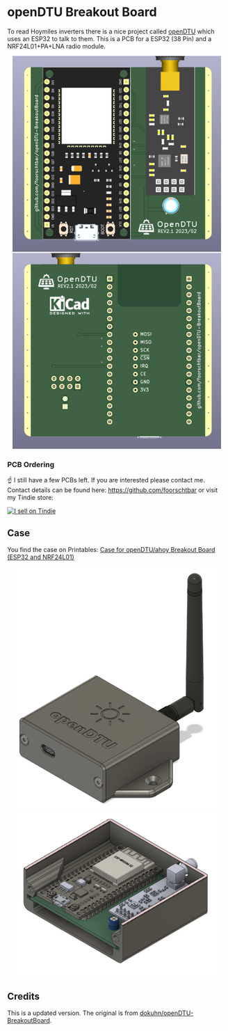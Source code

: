# openDTU Breakout Board

To read Hoymiles inverters there is a nice project called [openDTU](https://github.com/tbnobody/OpenDTU) which uses an ESP32 to talk to them. This is a PCB for a ESP32 (38 Pin) and a NRF24L01+PA+LNA radio module.

<p align="center">
<img src="./.github/openDTU_REV2.1_front.png" width="480">
<img src="./.github/openDTU_REV2.1_back.png" width="480">
</p>

### PCB Ordering

:point_up: I still have a few PCBs left. If you are interested please contact me. Contact details can be found here: https://github.com/foorschtbar or visit my Tindie store:

<a href="https://www.tindie.com/stores/foorschtbar/?ref=offsite_badges&utm_source=sellers_foorschtbar&utm_medium=badges&utm_campaign=badge_medium"><img src="https://d2ss6ovg47m0r5.cloudfront.net/badges/tindie-mediums.png" alt="I sell on Tindie" width="150" height="78"></a>

## Case

You find the case on Printables: [Case for openDTU/ahoy Breakout Board (ESP32 and NRF24L01)](https://www.printables.com/model/421083-case-for-opendtuahoy-breakout-board-esp32-and-nrf2)

<p align="center">
<img src="./.github/case1.png" width="480">
<img src="./.github/case2.png" width="480">
</p>

## Credits

This is a updated version. The original is from [dokuhn/openDTU-BreakoutBoard](https://github.com/dokuhn/openDTU-BreakoutBoard).
